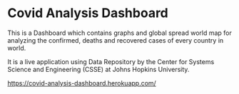 # Covid Analysis Dashboard
This is a Dashboard which contains graphs and global spread world map for analyzing the confirmed, deaths and recovered cases of every country in world.

It is a live application using Data Repository by the Center for Systems Science and Engineering (CSSE) at Johns Hopkins University.

https://covid-analysis-dashboard.herokuapp.com/

